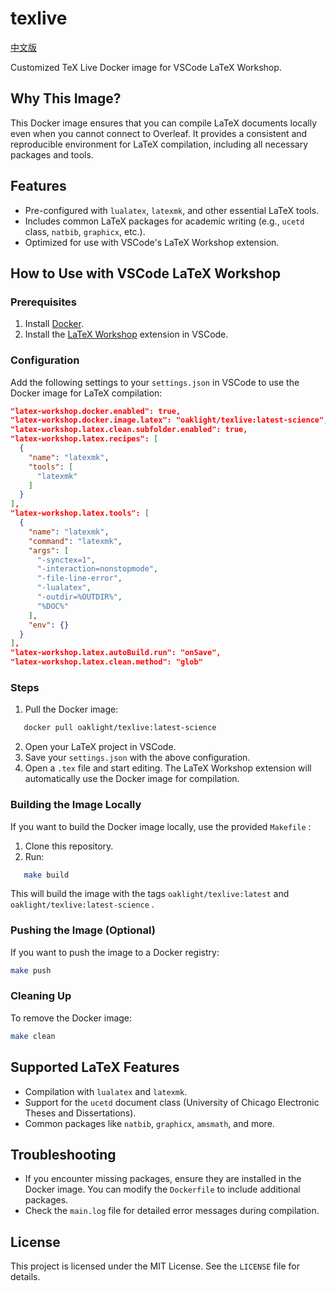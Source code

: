 # texlive

[中文版](./README_zh.md)

Customized TeX Live Docker image for VSCode LaTeX Workshop.

## Why This Image?

This Docker image ensures that you can compile LaTeX documents locally even when you cannot connect to Overleaf. It provides a consistent and reproducible environment for LaTeX compilation, including all necessary packages and tools.

## Features

* Pre-configured with `lualatex`,   `latexmk`, and other essential LaTeX tools.
* Includes common LaTeX packages for academic writing (e.g.,  `ucetd` class,   `natbib`,   `graphicx`, etc.).
* Optimized for use with VSCode's LaTeX Workshop extension.

## How to Use with VSCode LaTeX Workshop

### Prerequisites

1. Install [Docker](https://www.docker.com/).
2. Install the [LaTeX Workshop](https://marketplace.visualstudio.com/items?itemName=James-Yu.latex-workshop) extension in VSCode.

### Configuration

Add the following settings to your `settings.json` in VSCode to use the Docker image for LaTeX compilation:

```json
"latex-workshop.docker.enabled": true,
"latex-workshop.docker.image.latex": "oaklight/texlive:latest-science",
"latex-workshop.latex.clean.subfolder.enabled": true,
"latex-workshop.latex.recipes": [
  {
    "name": "latexmk",
    "tools": [
      "latexmk"
    ]
  }
],
"latex-workshop.latex.tools": [
  {
    "name": "latexmk",
    "command": "latexmk",
    "args": [
      "-synctex=1",
      "-interaction=nonstopmode",
      "-file-line-error",
      "-lualatex",
      "-outdir=%OUTDIR%",
      "%DOC%"
    ],
    "env": {}
  }
],
"latex-workshop.latex.autoBuild.run": "onSave",
"latex-workshop.latex.clean.method": "glob"
```

### Steps

1. Pull the Docker image:
   

```bash
   docker pull oaklight/texlive:latest-science
   ```

2. Open your LaTeX project in VSCode.
3. Save your `settings.json` with the above configuration.
4. Open a `.tex` file and start editing. The LaTeX Workshop extension will automatically use the Docker image for compilation.

### Building the Image Locally

If you want to build the Docker image locally, use the provided `Makefile` :
1. Clone this repository.
2. Run:
   

```bash
   make build
   ```

   This will build the image with the tags `oaklight/texlive:latest` and `oaklight/texlive:latest-science` .

### Pushing the Image (Optional)

If you want to push the image to a Docker registry:

```bash
make push
```

### Cleaning Up

To remove the Docker image:

```bash
make clean
```

## Supported LaTeX Features

* Compilation with `lualatex` and `latexmk`.
* Support for the `ucetd` document class (University of Chicago Electronic Theses and Dissertations).
* Common packages like `natbib`,   `graphicx`,   `amsmath`, and more.

## Troubleshooting

* If you encounter missing packages, ensure they are installed in the Docker image. You can modify the `Dockerfile` to include additional packages.
* Check the `main.log` file for detailed error messages during compilation.

## License

This project is licensed under the MIT License. See the `LICENSE` file for details.

